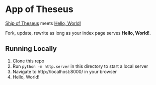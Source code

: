 # App of Theseus

[Ship of Theseus](https://en.wikipedia.org/wiki/Ship_of_Theseus) meets [Hello, World!](https://en.wikipedia.org/wiki/%22Hello,_World!%22_program)

Fork, update, rewrite as long as your index page serves **Hello, World!**.

## Running Locally

1. Clone this repo
2. Run `python -m http.server` in this directory to start a local server
3. Navigate to http://localhost:8000/ in your browser
4. Hello, World!
